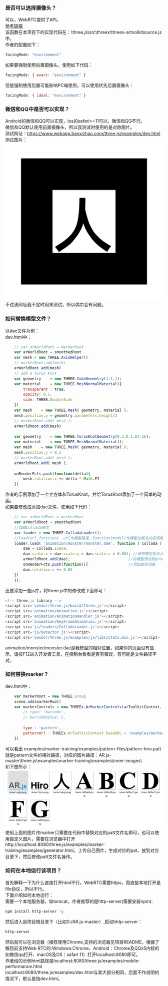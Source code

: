 ### 是否可以选择摄像头？
  
可以，WebRTC提供了API。  
[参考链接](https://developer.mozilla.org/zh-CN/docs/Web/API/MediaDevices/getUserMedia)  
该函数在本项目下的实现代码在：\three.js\src\threex\threex-artoolkitsource.js 中。  
作者的配置如下：
```javascript
facingMode: "environment" 
```
如果要强制使用后置摄像头，使用如下代码：
```javascript
facingMode: { exact: "environment" } 
```
但是强制使用后置可能影响PC端使用，可以使用优先后置摄像头：
```javascript
facingMode: { ideal: "environment" }
```

### 微信和QQ中是否可以实现？

Android的微信和QQ可以实现，ios的safari>=11可以，微信和QQ不行。  
微信和QQ默认使用前置摄像头，所以我测试时使用的是对称图片。  
测试网址：https://www.webapp.baoxizhao.com/three.js/examples/dev.html  
测试图片：![pattern-kanji.png](./images/pattern-kanji.png)   
不过该网址我不定时用来测试，所以偶尔会有问题。

### 如何替换模型文件？  
  
以dae文件为例：  
dev.html中：   
```javascript
	// var arWorldRoot = markerRoot
	var arWorldRoot = smoothedRoot
	var mesh = new THREE.AxisHelper()
	// markerRoot.add(mesh)
	arWorldRoot.add(mesh)
	// add a torus knot
	var geometry	= new THREE.CubeGeometry(1,1,1);
	var material	= new THREE.MeshNormalMaterial({
		transparent : true,
		opacity: 0.5,
		side: THREE.DoubleSide
	})
	var mesh	= new THREE.Mesh( geometry, material );
	mesh.position.y	= geometry.parameters.height/2
	// markerRoot.add( mesh );
	arWorldRoot.add(mesh)
	
	var geometry	= new THREE.TorusKnotGeometry(0.3,0.1,64,16);
	var material	= new THREE.MeshNormalMaterial(); 
	var mesh	= new THREE.Mesh( geometry, material );
	mesh.position.y	= 0.5
	// markerRoot.add( mesh );
	arWorldRoot.add( mesh );
	
	onRenderFcts.push(function(delta){
		mesh.rotation.x += delta * Math.PI
	})
```
作者的示例添加了一个立方体和TorusKnot，并给TorusKnot添加了一个简单的动画。  
如果要修改成添加dae文件，使用如下代码：   
```javascript
	// var arWorldRoot = markerRoot
	var arWorldRoot = smoothedRoot
	//加载Collada模型
	var loader = new THREE.ColladaLoader();
	//load(url,function)  url为模型路径，function(model)为模型加载完成后调用的函数，参数为加载完的模型model
	loader.load( 'animation/monster/monster.dae', function ( collada ) {
		dae = collada.scene; 
		dae.scale.x = dae.scale.y = dae.scale.z = 0.001; //调节模型显示大小
		arWorldRoot.add(dae);						   //将模型添加到group里
		onRenderFcts.push(function(){				   //添加旋转动画
		dae.rotation.z += 0.05
	})
	});
```
还要添加一些js库，将three.js中的修改成下面即可：
```javascript
<!-- three.js library -->
<script src='vendor/three.js/build/three.js'></script>
<script src='animation/Animation.js'></script>
<script src='animation/AnimationHandler.js'></script>
<script src='animation/KeyFrameAnimation.js'></script>
<script src='js/loaders/ColladaLoader.js'></script>
<script src='js/Detector.js'></script>
<script src='vendor/three.js/examples/js/libs/stats.min.js'></script>
```
animation/monster/monster.dae是我模型的相对位置，如果你的页面没有显示，请按F12进入开发者工具，在控制台看看是否有错误，有可能是文件路径不对。  
   
   
### 如何替换marker？  
  
dev.html中：   
```javascript
	var markerRoot = new THREE.Group
	scene.add(markerRoot)
	var markerControls = new THREEx.ArMarkerControls(arToolkitContext, markerRoot, {
		// type: 'barcode',
		// barcodeValue: 5,
		
		type : 'pattern',
		patternUrl : THREEx.ArToolkitContext.baseURL + 'examples/marker-training/examples/pattern-files/pattern-kanji.patt',
	})
```
可以看出 examples/marker-training/examples/pattern-files/pattern-hiro.patt 就是pattern文件的相对路径，对应的图片路径：AR.js-master\three.js\examples\marker-training\examples\inner-images\  
如下图所示：![pattern-image](./images/pattern-image.jpg)    
使用上面的图片作marker只需要在代码中替换对应的patt文件名即可，也可以使用自定义图片，需要在浏览器中打开http://localhost:8080/three.js/examples/marker-training/examples/generator.html，上传自己图片，生成对应的pat，放到对应目录下，然后修改patt文件名操作。
   
    
### 如何在本地运行该项目？

首先解释一下为什么直接打开html不行。WebRTC需要https，而直接本地打开是file协议，所以不行。  
下面介绍如何本地运行：  
需要一个本地服务器，如tomcat，作者推荐的是http-server(需要安装npm):  
```bash
npm install http-server -g
```
然后进入到项目根目录下（比如D:/AR.js-master）,启动hhtp-server：  
```bash
http-server
```
然后就可以在浏览器（推荐使用Chrome,支持的浏览器见项目README，根据了解目前支持Web RTC的:Windows:Chrome、Android：Chrome及QQx5内核的如微信qq打开、macOS及OS：safari 11）打开localhost:8080即可。  
作者给的示例html路径是localhost:8080/three.js/examples/mobile-performance.html  
localhost:8080/three.js/examples/dev.html与其大部分相同，后面不作说明的情况下，默认是指dev.html。

